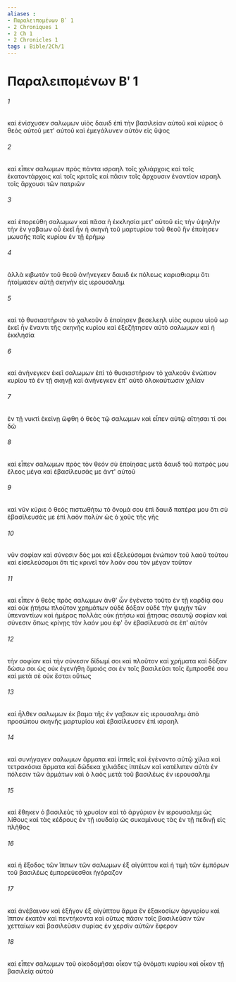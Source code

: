 ```yaml
---
aliases : 
- Παραλειπομένων Βʹ 1
- 2 Chroniques 1
- 2 Ch 1
- 2 Chronicles 1
tags : Bible/2Ch/1
---
```


# Παραλειπομένων Βʹ 1

###### 1
καὶ ἐνίσχυσεν σαλωμων υἱὸς δαυιδ ἐπὶ τὴν βασιλείαν αὐτοῦ καὶ κύριος ὁ θεὸς αὐτοῦ μετ' αὐτοῦ καὶ ἐμεγάλυνεν αὐτὸν εἰς ὕψος
###### 2
καὶ εἶπεν σαλωμων πρὸς πάντα ισραηλ τοῖς χιλιάρχοις καὶ τοῖς ἑκατοντάρχοις καὶ τοῖς κριταῖς καὶ πᾶσιν τοῖς ἄρχουσιν ἐναντίον ισραηλ τοῖς ἄρχουσι τῶν πατριῶν
###### 3
καὶ ἐπορεύθη σαλωμων καὶ πᾶσα ἡ ἐκκλησία μετ' αὐτοῦ εἰς τὴν ὑψηλὴν τὴν ἐν γαβαων οὗ ἐκεῖ ἦν ἡ σκηνὴ τοῦ μαρτυρίου τοῦ θεοῦ ἣν ἐποίησεν μωυσῆς παῖς κυρίου ἐν τῇ ἐρήμῳ
###### 4
ἀλλὰ κιβωτὸν τοῦ θεοῦ ἀνήνεγκεν δαυιδ ἐκ πόλεως καριαθιαριμ ὅτι ἡτοίμασεν αὐτῇ σκηνὴν εἰς ιερουσαλημ
###### 5
καὶ τὸ θυσιαστήριον τὸ χαλκοῦν ὃ ἐποίησεν βεσελεηλ υἱὸς ουριου υἱοῦ ωρ ἐκεῖ ἦν ἔναντι τῆς σκηνῆς κυρίου καὶ ἐξεζήτησεν αὐτὸ σαλωμων καὶ ἡ ἐκκλησία
###### 6
καὶ ἀνήνεγκεν ἐκεῖ σαλωμων ἐπὶ τὸ θυσιαστήριον τὸ χαλκοῦν ἐνώπιον κυρίου τὸ ἐν τῇ σκηνῇ καὶ ἀνήνεγκεν ἐπ' αὐτὸ ὁλοκαύτωσιν χιλίαν
###### 7
ἐν τῇ νυκτὶ ἐκείνῃ ὤφθη ὁ θεὸς τῷ σαλωμων καὶ εἶπεν αὐτῷ αἴτησαι τί σοι δῶ
###### 8
καὶ εἶπεν σαλωμων πρὸς τὸν θεόν σὺ ἐποίησας μετὰ δαυιδ τοῦ πατρός μου ἔλεος μέγα καὶ ἐβασίλευσάς με ἀντ' αὐτοῦ
###### 9
καὶ νῦν κύριε ὁ θεός πιστωθήτω τὸ ὄνομά σου ἐπὶ δαυιδ πατέρα μου ὅτι σὺ ἐβασίλευσάς με ἐπὶ λαὸν πολὺν ὡς ὁ χοῦς τῆς γῆς
###### 10
νῦν σοφίαν καὶ σύνεσιν δός μοι καὶ ἐξελεύσομαι ἐνώπιον τοῦ λαοῦ τούτου καὶ εἰσελεύσομαι ὅτι τίς κρινεῖ τὸν λαόν σου τὸν μέγαν τοῦτον
###### 11
καὶ εἶπεν ὁ θεὸς πρὸς σαλωμων ἀνθ' ὧν ἐγένετο τοῦτο ἐν τῇ καρδίᾳ σου καὶ οὐκ ᾐτήσω πλοῦτον χρημάτων οὐδὲ δόξαν οὐδὲ τὴν ψυχὴν τῶν ὑπεναντίων καὶ ἡμέρας πολλὰς οὐκ ᾐτήσω καὶ ᾔτησας σεαυτῷ σοφίαν καὶ σύνεσιν ὅπως κρίνῃς τὸν λαόν μου ἐφ' ὃν ἐβασίλευσά σε ἐπ' αὐτόν
###### 12
τὴν σοφίαν καὶ τὴν σύνεσιν δίδωμί σοι καὶ πλοῦτον καὶ χρήματα καὶ δόξαν δώσω σοι ὡς οὐκ ἐγενήθη ὅμοιός σοι ἐν τοῖς βασιλεῦσι τοῖς ἔμπροσθέ σου καὶ μετὰ σὲ οὐκ ἔσται οὕτως
###### 13
καὶ ἦλθεν σαλωμων ἐκ βαμα τῆς ἐν γαβαων εἰς ιερουσαλημ ἀπὸ προσώπου σκηνῆς μαρτυρίου καὶ ἐβασίλευσεν ἐπὶ ισραηλ
###### 14
καὶ συνήγαγεν σαλωμων ἅρματα καὶ ἱππεῖς καὶ ἐγένοντο αὐτῷ χίλια καὶ τετρακόσια ἅρματα καὶ δώδεκα χιλιάδες ἱππέων καὶ κατέλιπεν αὐτὰ ἐν πόλεσιν τῶν ἁρμάτων καὶ ὁ λαὸς μετὰ τοῦ βασιλέως ἐν ιερουσαλημ
###### 15
καὶ ἔθηκεν ὁ βασιλεὺς τὸ χρυσίον καὶ τὸ ἀργύριον ἐν ιερουσαλημ ὡς λίθους καὶ τὰς κέδρους ἐν τῇ ιουδαίᾳ ὡς συκαμίνους τὰς ἐν τῇ πεδινῇ εἰς πλῆθος
###### 16
καὶ ἡ ἔξοδος τῶν ἵππων τῶν σαλωμων ἐξ αἰγύπτου καὶ ἡ τιμὴ τῶν ἐμπόρων τοῦ βασιλέως ἐμπορεύεσθαι ἠγόραζον
###### 17
καὶ ἀνέβαινον καὶ ἐξῆγον ἐξ αἰγύπτου ἅρμα ἓν ἑξακοσίων ἀργυρίου καὶ ἵππον ἑκατὸν καὶ πεντήκοντα καὶ οὕτως πᾶσιν τοῖς βασιλεῦσιν τῶν χετταίων καὶ βασιλεῦσιν συρίας ἐν χερσὶν αὐτῶν ἔφερον
###### 18
καὶ εἶπεν σαλωμων τοῦ οἰκοδομῆσαι οἶκον τῷ ὀνόματι κυρίου καὶ οἶκον τῇ βασιλείᾳ αὐτοῦ

